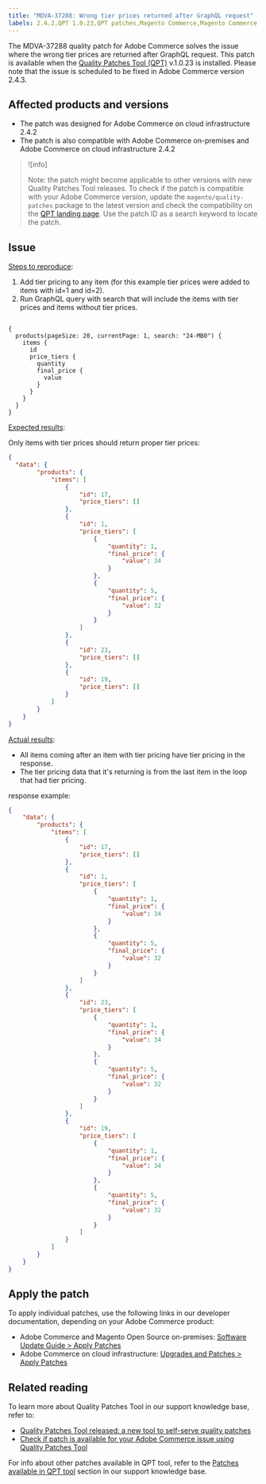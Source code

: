 ```yaml
---
title: "MDVA-37288: Wrong tier prices returned after GraphQL request"
labels: 2.4.2,QPT 1.0.23,QPT patches,Magento Commerce,Magento Commerce Cloud,Quality Patches Tool,support tools,products,GraphQL,Adobe Commerce,cloud infrastructure,on-premises,quality patches for Adobe Commerce
---
```


The MDVA-37288 quality patch for Adobe Commerce solves the issue where the wrong tier prices are returned after GraphQL request. This patch is available when the [Quality Patches Tool (QPT)](https://devdocs.magento.com/guides/v2.4/comp-mgr/patching.html#mqp) v.1.0.23 is installed. Please note that the issue is scheduled to be fixed in Adobe Commerce version 2.4.3.

## Affected products and versions

* The patch was designed for Adobe Commerce on cloud infrastructure 2.4.2
* The patch is also compatible with Adobe Commerce on-premises and Adobe Commerce on cloud infrastructure 2.4.2

>![info]
>
 >Note: the patch might become applicable to other versions with new Quality Patches Tool releases. To check if the patch is compatible with your Adobe Commerce version, update the `magento/quality-patches` package to the latest version and check the compatibility on the [QPT landing page](https://devdocs.magento.com/quality-patches/tool.html#patch-grid). Use the patch ID as a search keyword to locate the patch.

## Issue

<ins>Steps to reproduce</ins>:

1. Add tier pricing to any item (for this example tier prices were added to items with id=1 and id=2).
1. Run GraphQL query with search that will include the items with tier prices and items without tier prices.

<pre><code class="language-graphql">
{
  products(pageSize: 20, currentPage: 1, search: "24-MB0") {
    items {
      id
      price_tiers {
        quantity
        final_price {
          value
        }
      }
    }
  }
}
</code></pre>

<ins>Expected results</ins>:

Only items with tier prices should return proper tier prices:

```json
{
  "data": {
        "products": {
            "items": [
                {
                    "id": 17,
                    "price_tiers": []
                },
                {
                    "id": 1,
                    "price_tiers": [
                        {
                            "quantity": 1,
                            "final_price": {
                                "value": 34
                            }
                        },
                        {
                            "quantity": 5,
                            "final_price": {
                                "value": 32
                            }
                        }
                    ]
                },
                {
                    "id": 23,
                    "price_tiers": []
                },
                {
                    "id": 19,
                    "price_tiers": []
                }
            ]
        }
    }
}
```

<ins>Actual results</ins>:

* All items coming after an item with tier pricing have tier pricing in the response.
* The tier pricing data that it's returning is from the last item in the loop that had tier pricing.

 response example:

```json
{
    "data": {
        "products": {
            "items": [
                {
                    "id": 17,
                    "price_tiers": []
                },
                {
                    "id": 1,
                    "price_tiers": [
                        {
                            "quantity": 1,
                            "final_price": {
                                "value": 34
                            }
                        },
                        {
                            "quantity": 5,
                            "final_price": {
                                "value": 32
                            }
                        }
                    ]
                },
                {
                    "id": 23,
                    "price_tiers": [
                        {
                            "quantity": 1,
                            "final_price": {
                                "value": 34
                            }
                        },
                        {
                            "quantity": 5,
                            "final_price": {
                                "value": 32
                            }
                        }
                    ]
                },
                {
                    "id": 19,
                    "price_tiers": [
                        {
                            "quantity": 1,
                            "final_price": {
                                "value": 34
                            }
                        },
                        {
                            "quantity": 5,
                            "final_price": {
                                "value": 32
                            }
                        }
                    ]
                }
            ]
        }
    }
}

```


## Apply the patch

To apply individual patches, use the following links in our developer documentation, depending on your Adobe Commerce product:

* Adobe Commerce and Magento Open Source on-premises: [Software Update Guide > Apply Patches](https://devdocs.magento.com/guides/v2.4/comp-mgr/patching/mqp.html)
* Adobe Commerce on cloud infrastructure: [Upgrades and Patches > Apply Patches](https://devdocs.magento.com/cloud/project/project-patch.html)

## Related reading

To learn more about Quality Patches Tool in our support knowledge base, refer to:

* [Quality Patches Tool released: a new tool to self-serve quality patches](https://support.magento.com/hc/en-us/articles/360047139492)
* [Check if patch is available for your Adobe Commerce issue using Quality Patches Tool](https://support.magento.com/hc/en-us/articles/360047125252)

For info about other patches available in QPT tool, refer to the [Patches available in QPT tool](https://support.magento.com/hc/en-us/sections/360010506631-Patches-available-in-QPT-tool-) section in our support knowledge base.
